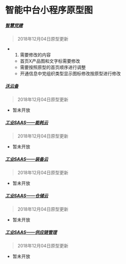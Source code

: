 # 智能中台小程序原型图

##### [智慧党建](./zhdj)

> 2018年12月04日原型更新

* 1. 需要修改的内容
   -  首页X产品图和文字标需要修改
   -  需要按照原型的首页顺序进行调整
   -  开通信息中党组织类型显示图标修改按原型进行修改



##### [沃云备]()

> 2018年12月04日原型更新

* 暂未开放



##### [工业SAAS——能耗云]()

> 2018年12月04日原型更新

* 暂未开放




##### [工业SAAS——装备云]()

> 2018年12月04日原型更新

* 暂未开放




##### [工业SAAS——仓储云]()

> 2018年12月04日原型更新

* 暂未开放


##### [工业SAAS——供应链管理]()

> 2018年12月04日原型更新

* 暂未开放